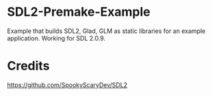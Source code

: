# SDL2-Premake-Example
Example that builds SDL2, Glad, GLM as static libraries for an example application. Working for SDL 2.0.9.

# Credits

https://github.com/SpookyScaryDev/SDL2
